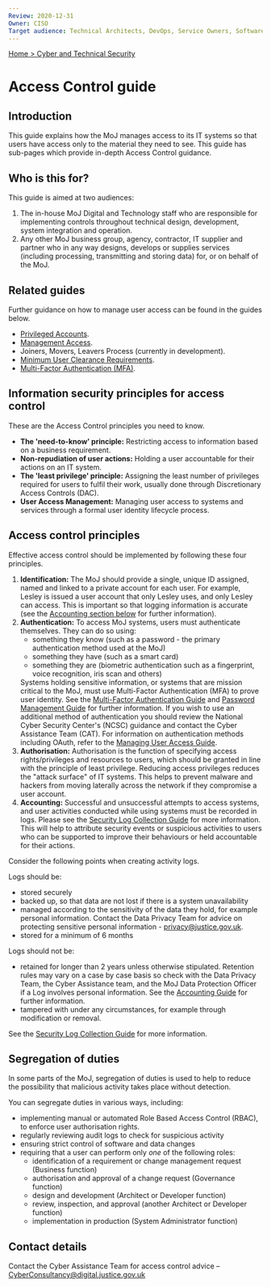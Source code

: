 ```yaml
---
Review: 2020-12-31
Owner: CISO
Target audience: Technical Architects, DevOps, Service Owners, Software Developers
---
```


[Home > Cyber and Technical Security](home-security-policies-guides.md)

# Access Control guide

## Introduction

This guide explains how the MoJ manages access to its IT systems so that users have access only to the material they need to see. This guide has sub-pages which provide in-depth Access Control guidance.

## Who is this for?

This guide is aimed at two audiences:

1.	The in-house MoJ Digital and Technology staff who are responsible for implementing controls throughout technical design, development, system integration and operation.
2.	Any other MoJ business group, agency, contractor, IT supplier and partner who in any way designs, develops or supplies services (including processing, transmitting and storing data) for, or on behalf of the MoJ.

## Related guides

Further guidance on how to manage user access can be found in the guides below.

- [Privileged Accounts](privileged-account-management-guide.md).
- [Management Access](managing-user-access-guide.md).
- Joiners, Movers, Leavers Process (currently in development).
- [Minimum User Clearance Requirements](minimum-user-clearance-requirements-guide.md).
- [Multi-Factor Authentication (MFA)](multi-Factor-authentication-mfa-guide.md).

## Information security principles for access control

These are the Access Control principles you need to know.

- **The 'need-to-know' principle:** Restricting access to information based on a business requirement.
- **Non-repudiation of user actions:** Holding a user accountable for their actions on an IT system.
- **The 'least privilege' principle:** Assigning the least number of privileges required for users to fulfil their work, usually done through Discretionary Access Controls (DAC).
- **User Access Management:** Managing user access to systems and services through a formal user identity lifecycle process.

## Access control principles

Effective access control should be implemented by following these four principles.

<ol>
<li><b>Identification:</b> The MoJ should provide a single, unique ID assigned, named and linked to a private account for each user. For example, Lesley is issued a user account that only Lesley uses, and only Lesley can access. This is important so that logging information is accurate (see the <a href="#accounting">Accounting section below</a> for further information).</li>
<li><b>Authentication:</b> To access MoJ systems, users must authenticate themselves. They can do so using:
<ul><li>something they know (such as a password - the primary authentication method used at the MoJ)</li>
<li>something they have (such as a smart card)</li>
<li>something they are (biometric authentication such as a fingerprint, voice recognition, iris scan and others)</li></ul>
Systems holding sensitive information, or systems that are mission critical to the MoJ, must use Multi-Factor Authentication (MFA) to prove user identity. See the <a href="multi-Factor-authentication-mfa-guide.md">Multi-Factor Authentication Guide</a> and <a href="password-management-guide.md">Password Management Guide</a> for further information. If you wish to use an additional method of authentication you should review the National Cyber Security Center's (NCSC) guidance and contact the Cyber Assistance Team (CAT). For information on authentication methods including OAuth, refer to the <A href="managing-user-access-guide.md">Managing User Access Guide</a>.</li>
<li><b>Authorisation:</b> Authorisation is the function of specifying access rights/privileges and resources to users, which should be granted in line with the principle of least privilege. Reducing access privileges reduces the "attack surface" of IT systems. This helps to prevent malware and hackers from moving laterally across the network if they compromise a user account.</li>
<li><a id="accounting"><b>Accounting:</b></a> Successful and unsuccessful attempts to access systems, and user activities conducted while using systems must be recorded in logs. Please see the <a href="../security_decisions/standards/security-log-collection-maturity-tiers.md">Security Log Collection Guide</a> for more information. This will help to attribute security events or suspicious activities to users who can be supported to improve their behaviours or held accountable for their actions.</li>
</ol>

Consider the following points when creating activity logs.

Logs should be:

- stored securely
- backed up, so that data are not lost if there is a system unavailability
- managed according to the sensitivity of the data they hold, for example personal information. Contact the Data Privacy Team for advice on protecting sensitive personal information - [privacy@justice.gov.uk](mailto:privacy@justice.gov.uk).
- stored for a minimum of 6 months

Logs should not be:

- retained for longer than 2 years unless otherwise stipulated. Retention rules may vary on a case by case basis so check with the Data Privacy Team, the Cyber Assistance team, and the MoJ Data Protection Officer if a Log involves personal information. See the [Accounting Guide](../security_decisions/standards/accounting.md) for further information.
- tampered with under any circumstances, for example through modification or removal.

See the [Security Log Collection Guide](../security_decisions/standards/security-log-collection-maturity-tiers.md) for more information.

## Segregation of duties

In some parts of the MoJ, segregation of duties is used to help to reduce the possibility that malicious activity takes place without detection.

You can segregate duties in various ways, including:

- implementing manual or automated Role Based Access Control (RBAC), to enforce user authorisation rights.
- regularly reviewing audit logs to check for suspicious activity
- ensuring strict control of software and data changes
- requiring that a user can perform only _one_ of the following roles:
  - identification of a requirement or change management request (Business function)
  - authorisation and approval of a change request (Governance function)
  - design and development (Architect or Developer function)
  - review, inspection, and approval (another Architect or Developer function)
  - implementation in production (System Administrator function)

## Contact details

Contact the Cyber Assistance Team for access control advice – [CyberConsultancy@digital.justice.gov.uk](mailto:CyberConsultancy@digital.justice.gov.uk)
